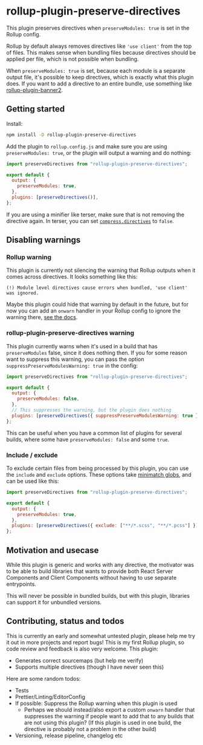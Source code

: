 # rollup-plugin-preserve-directives

This plugin preserves directives when `preserveModules: true` is set in the Rollup config.

Rollup by default always removes directives like `'use client'` from the top of files. This makes sense when bundling files because directives should be applied per file, which is not possible when bundling.

When `preserveModules: true` is set, because each module is a separate output file, it's possible to keep directives, which is exactly what this plugin does. If you want to add a directive to an entire bundle, use something like [rollup-plugin-banner2](https://github.com/stropho/rollup-plugin-banner2).

## Getting started

Install:

```sh
npm install -D rollup-plugin-preserve-directives
```

Add the plugin to `rollup.config.js` and make sure you are using `preserveModules: true`, or the plugin will output a warning and do nothing:

```js
import preserveDirectives from "rollup-plugin-preserve-directives";

export default {
  output: {
    preserveModules: true,
  },
  plugins: [preserveDirectives()],
};
```

If you are using a minifier like terser, make sure that is not removing the directive again. In terser, you can set [`compress.directives`](https://terser.org/docs/api-reference#compress-options) to `false`.

## Disabling warnings

### Rollup warning

This plugin is currently not silencing the warning that Rollup outputs when it comes across directives. It looks something like this:

`(!) Module level directives cause errors when bundled, 'use client' was ignored.`

Maybe this plugin could hide that warning by default in the future, but for now you can add an `onwarn` handler in your Rollup config to ignore the warning there, [see the docs](https://rollupjs.org/configuration-options/#onwarn).

### rollup-plugin-preserve-directives warning

This plugin currently warns when it's used in a build that has `preserveModules` false, since it does nothing then. If you for some reason want to suppress this warning, you can pass the option `suppressPreserveModulesWarning: true` in the config:

```js
import preserveDirectives from "rollup-plugin-preserve-directives";

export default {
  output: {
    preserveModules: false,
  },
  // This suppresses the warning, but the plugin does nothing
  plugins: [preserveDirectives({ suppressPreserveModulesWarning: true })],
};
```

This can be useful when you have a common list of plugins for several builds, where some have `preserveModules: false` and some `true`.

### Include / exclude

To exclude certain files from being processed by this plugin, you can use the `include` and `exclude` options. These options take [minimatch globs](https://github.com/motemen/minimatch-cheat-sheet), and can be used like this:

```js
import preserveDirectives from "rollup-plugin-preserve-directives";

export default {
  output: {
    preserveModules: true,
  },
  plugins: [preserveDirectives({ exclude: ["**/*.scss", "**/*.pcss"] })],
};
```

## Motivation and usecase

While this plugin is generic and works with any directive, the motivator was to be able to build libraries that wants to provide both React Server Components and Client Components without having to use separate entrypoints.

This will never be possible in bundled builds, but with this plugin, libraries can support it for unbundled versions.

## Contributing, status and todos

This is currently an early and somewhat untested plugin, please help me try it out in more projects and report bugs! This is my first Rollup plugin, so code review and feedback is also very welcome. This plugin:

- Generates correct sourcemaps (but help me verify)
- Supports multiple directives (though I have never seen this)

Here are some random todos:

- Tests
- Prettier/Linting/EditorConfig
- If possible: Suppress the Rollup warning when this plugin is used
  - Perhaps we should instead/also export a custom `onwarn` handler that suppresses the warning if people want to add that to any builds that are not using this plugin? (If this plugin is used in one build, the directive is probably not a problem in the other build)
- Versioning, release pipeline, changelog etc
